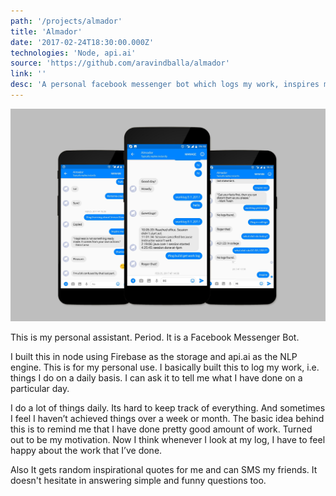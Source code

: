```yaml
---
path: '/projects/almador'
title: 'Almador'
date: '2017-02-24T18:30:00.000Z'
technologies: 'Node, api.ai'
source: 'https://github.com/aravindballa/almador'
link: ''
desc: 'A personal facebook messenger bot which logs my work, inspires me, and sends messages on my behalf. It doesnot hesitate in answering simple and funny questions too.'
---
```


![Almador](./almador.png)

This is my personal assistant. Period. It is a Facebook Messenger Bot.

I built this in node using Firebase as the storage and api.ai as the NLP engine. This is for my personal use. I basically built this to log my work, i.e. things I do on a daily basis. I can ask it to tell me what I have done on a particular day.

I do a lot of things daily. Its hard to keep track of everything. And sometimes I feel I haven’t achieved things over a week or month. The basic idea behind this is to remind me that I have done pretty good amount of work. Turned out to be my motivation. Now I think whenever I look at my log, I have to feel happy about the work that I’ve done.

Also It gets random inspirational quotes for me and can SMS my friends. It doesn't hesitate in answering simple and funny questions too.

